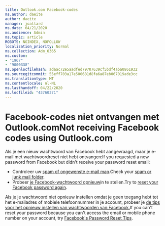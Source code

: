 ```yaml
---
title: Outlook.com Facebook-codes
ms.author: daeite
author: daeite
manager: joallard
ms.date: 04/21/2020
ms.audience: Admin
ms.topic: article
ROBOTS: NOINDEX, NOFOLLOW
localization_priority: Normal
ms.collection: Adm_O365
ms.custom:
- "1967"
- "9000338"
ms.openlocfilehash: adaac72e5aadfed79707639cf5bdf4aba0861932
ms.sourcegitcommit: 55eff703a17e500681d8fa6a87eb067019ade3cc
ms.translationtype: MT
ms.contentlocale: nl-NL
ms.lasthandoff: 04/22/2020
ms.locfileid: "43760371"
---
```

# <a name="not-receiving-facebook-codes-using-outlookcom"></a><span data-ttu-id="8e141-102">Facebook-codes niet ontvangen met Outlook.com</span><span class="sxs-lookup"><span data-stu-id="8e141-102">Not receiving Facebook codes using Outlook.com</span></span>

<span data-ttu-id="8e141-103">Als je een nieuw wachtwoord van Facebook hebt aangevraagd, maar je e-mail met wachtwoordreset niet hebt ontvangen:</span><span class="sxs-lookup"><span data-stu-id="8e141-103">If you requested a new password from Facebook but didn't receive your password reset email:</span></span>

- <span data-ttu-id="8e141-104">Controleer uw [spam of ongewenste e-mail map](https://outlook.live.com/mail/junkemail).</span><span class="sxs-lookup"><span data-stu-id="8e141-104">Check your [spam or junk mail folder](https://outlook.live.com/mail/junkemail).</span></span>
- <span data-ttu-id="8e141-105">Probeer [je Facebook-wachtwoord opnieuw](https://aka.ms/facebook-password-reset)in te stellen.</span><span class="sxs-lookup"><span data-stu-id="8e141-105">Try to [reset your Facebook password again](https://aka.ms/facebook-password-reset).</span></span>

<span data-ttu-id="8e141-106">Als je je wachtwoord niet opnieuw instellen omdat je geen toegang hebt tot het e-mailadres of mobiele telefoonnummer in je account, probeer je [de tips voor het opnieuw instellen van wachtwoorden van Facebook.](https://aka.ms/facebook-password-help)</span><span class="sxs-lookup"><span data-stu-id="8e141-106">If you can't reset your password because you can't access the email or mobile phone number on your account, try [Facebook's Password Reset Tips](https://aka.ms/facebook-password-help).</span></span>
